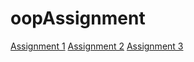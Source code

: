 # oopAssignment

[Assignment 1](https://github.com/TauRamodise/oopAssignments/tree/master/assignment1)
[Assignment 2](https://github.com/TauRamodise/oopAssignments/tree/master/assignment2)
[Assignment 3](https://github.com/TauRamodise/oopAssignments/tree/master/assignment3)
